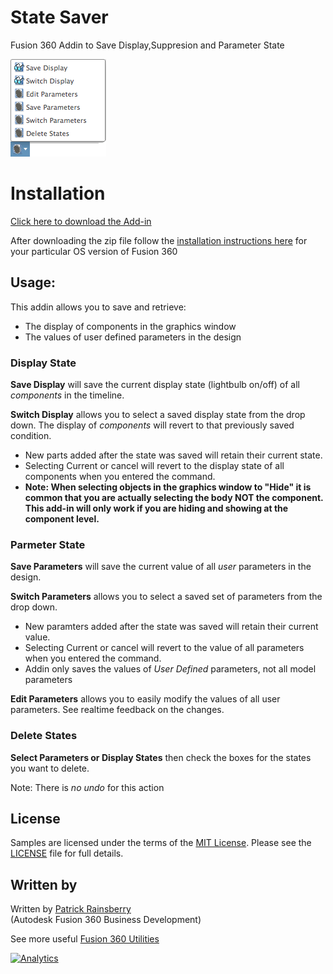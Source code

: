 # State Saver
Fusion 360 Addin to Save Display,Suppresion and Parameter State

![State Saver Dialog](./resources/configSaverMenu.png)

# Installation
[Click here to download the Add-in](https://github.com/tapnair/stateSaver/archive/master.zip)


After downloading the zip file follow the [installation instructions here](https://tapnair.github.io/installation.html) for your particular OS version of Fusion 360 


## Usage:
This addin allows you to save and retrieve:
 - The display of components in the graphics window
 - The values of user defined parameters in the design


### Display State
**Save Display** will save the current display state (lightbulb on/off) of all _components_ in the timeline.

**Switch Display** allows you to select a saved display state from the drop down. The display of _components_ will revert to that previously saved condition.  
- New parts added after the state was saved will retain their current state.  
- Selecting Current or cancel will revert to the display state of all components when you entered the command.
- **Note: When selecting objects in the graphics window to "Hide" it is common that you are actually selecting the body NOT the component.  This add-in will only work if you are hiding and showing at the component level.**

### Parmeter State
**Save Parameters** will save the current value of all _user_ parameters in the design.

**Switch Parameters** allows you to select a saved set of parameters from the drop down. 
- New paramters added after the state was saved will retain their current value.  
- Selecting Current or cancel will revert to the value of all parameters when you entered the command.
- Addin only saves the values of _User Defined_ parameters, not all model parameters

**Edit Parameters** allows you to easily modify the values of all user parameters.  See realtime feedback on the changes.

### Delete States

**Select Parameters or Display States** then check the boxes for the states you want to delete.

Note: There is _no undo_ for this action

## License
Samples are licensed under the terms of the [MIT License](http://opensource.org/licenses/MIT). Please see the [LICENSE](LICENSE) file for full details.

## Written by

Written by [Patrick Rainsberry](https://twitter.com/prrainsberry) <br /> (Autodesk Fusion 360 Business Development)

See more useful [Fusion 360 Utilities](https://tapnair.github.io/index.html)

[![Analytics](https://ga-beacon.appspot.com/UA-41076924-3/stateSaver)](https://github.com/igrigorik/ga-beacon)
